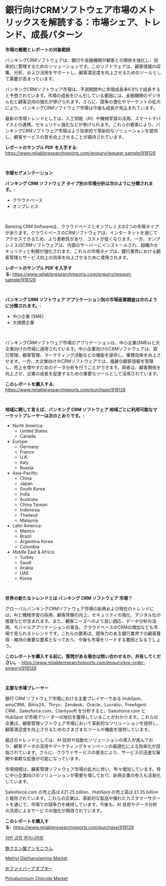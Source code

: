 <p><h1>銀行向けCRMソフトウェア市場のメトリックスを解読する：市場シェア、トレンド、成長パターン</h1></p><p><strong>市場の概要とレポートの対象範囲</strong></p>
<p><p>バンキングCRMソフトウェアは、銀行や金融機関が顧客との関係を強化し、効率的に管理するためのソリューションです。このソフトウェアは、顧客情報の収集、分析、および活用をサポートし、顧客満足度を向上させるためのツールとして需要が高まっています。</p><p>バンキングCRMソフトウェア市場は、予測期間中に年間成長率6.9%で成長すると予想されています。市場の成長をけん引している要因には、金融機関のデジタル化と顧客志向の強化が挙げられます。さらに、競争の激化やマーケットの拡大により、バンキングCRMソフトウェア市場は今後も成長が見込まれています。</p><p>最新の市場トレンドとしては、人工知能（AI）や機械学習の活用、スマートデバイスとの連携、セキュリティ強化などが挙げられます。これらの要素により、バンキングCRMソフトウェア市場はより効率的で革新的なソリューションを提供し、顧客サービスの質を向上させることが期待されています。</p></p>
<p><strong>レポートのサンプル PDF を入手する:</strong> <a href="https://www.reliableresearchreports.com/enquiry/request-sample/918128">https://www.reliableresearchreports.com/enquiry/request-sample/918128</a></p>
<p>&nbsp;</p>
<p><strong>市場セグメンテーション</strong></p>
<p><strong>バンキング CRM ソフトウェア タイプ別の市場分析は次のように分類されます。:</strong></p>
<p><ul><li>クラウドベース</li><li>オンプレミス</li></ul></p>
<p>&nbsp;</p>
<p><p>Banking CRM Softwareは、クラウドベースとオンプレミスの2つの市場タイプがあります。クラウドベースのCRMソフトウェアは、インターネットを通じてアクセスできるため、より柔軟性があり、コストが低くなります。一方、オンプレミスのCRMソフトウェアは、内部のサーバーにインストールされ、組織のセキュリティと制御が強化されます。これらの市場タイプは、銀行業界における顧客管理とサービス向上の効率を向上させるために使用されます。</p></p>
<p><strong>レポートのサンプル PDF を入手する:</strong>&nbsp;<a href="https://www.reliableresearchreports.com/enquiry/request-sample/918128">https://www.reliableresearchreports.com/enquiry/request-sample/918128</a></p>
<p>&nbsp;</p>
<p><strong> バンキング CRM ソフトウェア アプリケーション別の市場産業調査は次のように分類されます。:</strong></p>
<p><ul><li>中小企業 (SME)</li><li>大規模企業</li></ul></p>
<p>&nbsp;</p>
<p><p>バンキングCRMソフトウェア市場のアプリケーションは、中小企業(SMEs)と大企業向けの市場に適用されています。中小企業向けのCRMソフトウェアは、取引管理、顧客管理、マーケティング活動などの機能を提供し、業務効率を向上させます。一方、大企業向けのCRMソフトウェアでは、複雑な顧客情報を管理し、売上を増やすためのデータ分析を行うことができます。両者は、顧客関係を向上させ、企業の成長を促進するための重要なツールとして活用されています。</p></p>
<p><strong>このレポートを購入する:</strong>&nbsp; <a href="https://www.reliableresearchreports.com/purchase/918128">https://www.reliableresearchreports.com/purchase/918128</a></p>
<p>&nbsp;</p>
<p><strong>地域に関して言えば、バンキング CRM ソフトウェア 地域ごとに利用可能なマーケットプレーヤーは次のとおりです。:</strong></p>
<p><ul>
    <li>
        North America:
        <ul>
            <li>United States</li>
            <li>Canada</li>
        </ul>
    </li>
    <li>
        Europe:
        <ul>
            <li>Germany</li>
            <li>France</li>
            <li>U.K.</li>
            <li>Italy</li>
            <li>Russia</li>
        </ul>
    </li>
    <li>
        Asia-Pacific:
        <ul>
            <li>China</li>
            <li>Japan</li>
            <li>South Korea</li>
            <li>India</li>
            <li>Australia</li>
            <li>China Taiwan</li>
            <li>Indonesia</li>
            <li>Thailand</li>
            <li>Malaysia</li>
        </ul>
    </li>
    <li>
        Latin America:
        <ul>
            <li>Mexico</li>
            <li>Brazil</li>
            <li>Argentina Korea</li>
            <li>Colombia</li>
        </ul>
    </li>
    <li>
        Middle East & Africa:
        <ul>
            <li>Turkey</li>
            <li>Saudi</li>
            <li>Arabia</li>
            <li>UAE</li>
            <li>Korea</li>
        </ul>
    </li>
    </ul></p>
<p>&nbsp;</p>
<p><strong>世界の新たなトレンドとは バンキング CRM ソフトウェア 市場？</strong></p>
<p><p>グローバルバンキングCRMソフトウェア市場の新興および現在のトレンドには、AIと機械学習の採用、顧客体験の向上、セキュリティの強化、デジタル化の推進などが含まれます。また、顧客ニーズへのより良い適応、データ分析の活用、モバイルアプリケーションの普及、クラウドベースのCRMの増加なども市場で見られるトレンドです。これらの要素は、競争力のある銀行業界での顧客獲得・維持の重要な要素となっており、今後も市場をリードする要因となるでしょう。</p></p>
<p><strong>このレポートを購入する前に、質問がある場合は問い合わせるか、共有してください。</strong>- <a href="https://www.reliableresearchreports.com/enquiry/pre-order-enquiry/918128">https://www.reliableresearchreports.com/enquiry/pre-order-enquiry/918128</a></p>
<p>&nbsp;</p>
<p><strong>主要な市場プレーヤー</strong></p>
<p><p>銀行 CRM ソフトウェア市場における主要プレイヤーである HubSpot、amoCRM、Bitrix24、Thryv、Zendesk、Oracle、Lucrativ、FreeAgent CRM、Salesforce.com、Claritysoft を分析すると、Salesforce.com と HubSpot が市場でリーダーの地位を獲得していることがわかります。これらの企業は、顧客管理ソフトウェア市場において革新的なソリューションを提供し、顧客満足度を向上させるためのさまざまなツールや機能を提供しています。</p><p>最近のトレンドとしては、AI 技術や自動化ソリューションの導入が進んでおり、顧客データの活用やマーケティングキャンペーンの最適化による効率化が目指されています。さらに、クラウドサービスの普及により、サービスの迅速な展開や柔軟な拡張が可能になっています。</p><p>市場規模は、顧客管理ソフトウェア市場の拡大に伴い、年々増加しています。特に中小企業向けのソリューションが需要を増しており、新興企業の参入も活発化しています。</p><p>Salesforce.com の売上高は £21.25 billion、HubSpot の売上高は £1.35 billion と報告されています。これらの企業は、革新的な製品や優れたカスタマーサポートを通じて、市場での競争力を維持しています。今後も、AI 技術やデータ分析の活用によるサービスの強化が期待されています。</p></p>
<p><strong>このレポートを購入する:</strong>&nbsp;&nbsp;<a href="https://www.reliableresearchreports.com/purchase/918128">https://www.reliableresearchreports.com/purchase/918128</a></p>
<p><p><a href="https://medium.com/@ihrwupjwoda2503/%EC%A7%80%EB%B0%98%EA%B3%B5%ED%95%99-%EC%8B%9C%EC%9E%A5-%EB%B6%84%EC%84%9D-%EC%97%B0%ED%8F%89%EA%B7%A0-%EC%84%B1%EC%9E%A5%EB%A5%A0-cagr-%EC%8B%9C%EC%9E%A5-%EC%84%B8%EB%B6%84%ED%99%94-%EB%B0%8F-%EA%B8%80%EB%A1%9C%EB%B2%8C-%EC%82%B0%EC%97%85-%EA%B0%9C%EC%9A%94-e88c100aca06">지반 공학 엔지니어링</a></p><p><a href="https://medium.com/@pattisullivansparksltcr1lv/%E3%83%95%E3%82%A7%E3%83%AA%E3%83%83%E3%82%AF%E3%82%A2%E3%83%B3%E3%83%A2%E3%83%8B%E3%82%A6%E3%83%A0%E3%82%B7%E3%83%88%E3%83%A9%E3%83%BC%E3%83%88%E5%B8%82%E5%A0%B4%E6%8C%87%E6%A8%99%E3%81%AE%E3%83%87%E3%82%B3%E3%83%BC%E3%83%87%E3%82%A3%E3%83%B3%E3%82%B0-%E5%B8%82%E5%A0%B4%E3%82%B7%E3%82%A7%E3%82%A2-%E3%83%88%E3%83%AC%E3%83%B3%E3%83%89-%E6%88%90%E9%95%B7%E3%83%91%E3%82%BF%E3%83%BC%E3%83%B3-033c5f479d14">鉄クエン酸アンモニウム</a></p><p><a href="https://view.publitas.com/reportprime-1/methyl-diethanolamine-market-furnish-information-about-market-size-market-share-market-dynamics-and-projections-spanning-from-2024-to-2031/">Methyl Diethanolamine Market</a></p><p><a href="https://medium.com/@pattisullivansparksltcr1lv/%E3%83%95%E3%82%A1%E3%82%A4%E3%83%90%E3%83%BC%E3%82%AA%E3%83%97%E3%83%86%E3%82%A3%E3%83%83%E3%82%AF%E3%82%A2%E3%83%80%E3%83%97%E3%82%BF%E3%83%BC%E5%B8%82%E5%A0%B4%E8%A6%8F%E6%A8%A1-%E5%B8%82%E5%A0%B4%E5%B1%95%E6%9C%9B%E3%81%A8%E5%B8%82%E5%A0%B4%E4%BA%88%E6%B8%AC-2024%E5%B9%B4%E3%81%8B%E3%82%892031%E5%B9%B4%E3%81%BE%E3%81%A7-37b22c16fe14">光ファイバーアダプター</a></p><p><a href="https://poised-avenue-46d.notion.site/Polyalumnium-Chloride-Market-Research-Report-Provides-Critical-Insights-that-can-help-Shape-Business-cf7f7275421d4c50b597db33cabc1b63">Polyalumnium Chloride Market</a></p></p>